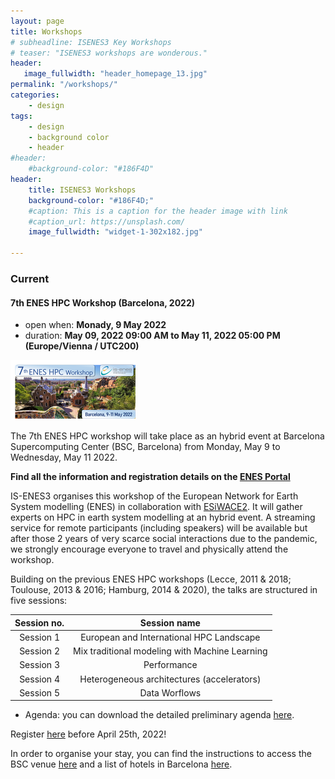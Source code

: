```yaml
---
layout: page
title: Workshops
# subheadline: ISENES3 Key Workshops
# teaser: "ISENES3 workshops are wonderous."
header:
   image_fullwidth: "header_homepage_13.jpg"
permalink: "/workshops/"
categories:
    - design
tags:
    - design
    - background color
    - header
#header:
    #background-color: "#186F4D"
header:
    title: ISENES3 Workshops
    background-color: "#186F4D;"
    #caption: This is a caption for the header image with link
    #caption_url: https://unsplash.com/
    image_fullwidth: "widget-1-302x182.jpg"

---
```


### Current

#### 7th ENES HPC Workshop (Barcelona, 2022)
- open when: **Monady, 9 May 2022**
- duration: **May 09, 2022 09:00 AM to May 11, 2022 05:00 PM (Europe/Vienna / UTC200)**

![barcelonaHPC](../images/barcelona-2022.png)

The 7th ENES HPC workshop will take place as an hybrid event at Barcelona Supercomputing Center (BSC, Barcelona) from Monday, May 9 to Wednesday, May 11 2022.

**Find all the information and registration details on the [ENES Portal](https://portal.enes.org/community/community-workshops/7th-enes-hpc-workshop-barcelona-2022)**

IS-ENES3 organises this workshop of the European Network for Earth System modelling (ENES) in collaboration with [ESiWACE2](https://www.esiwace.eu/). It will gather experts on HPC in earth system modelling at an hybrid event. A streaming service for remote participants (including speakers) will be available but after those 2 years of very scarce social interactions due to the pandemic, we strongly encourage everyone to travel and physically attend the workshop.

Building on the previous ENES HPC workshops (Lecce, 2011 & 2018; Toulouse, 2013 & 2016; Hamburg, 2014 & 2020), the talks are structured in five sessions:

Session no. | Session name
:----------:|:------------:
Session 1 | European and International HPC Landscape
Session 2 | Mix traditional modeling with Machine Learning 
Session 3 | Performance
Session 4 | Heterogeneous architectures (accelerators)
Session 5 | Data Worflows

- Agenda: you can download the detailed preliminary agenda [here](https://github.com/valeriupredoi/valeriupredoi.github.io/raw/master/pdf_documents/Preliminar-Agenda-7th-ENES-Workshop.xlsx).

Register [here](https://docs.google.com/forms/d/e/1FAIpQLSdaTpORsHkO-OQzfG50vWFnuyhzP8hcGXWVC5hRotYtPYVqiw/viewform) before April 25th, 2022!

In order to organise your stay, you can find the instructions to access the BSC venue [here](https://raw.githubusercontent.com/valeriupredoi/valeriupredoi.github.io/master/pdf_documents/Barcelona2022-Venue%20details.pdf) and a list of hotels in Barcelona [here](https://raw.githubusercontent.com/valeriupredoi/valeriupredoi.github.io/master/pdf_documents/Barcelona2022-Hotels%20near%20BSC.pdf).

####

